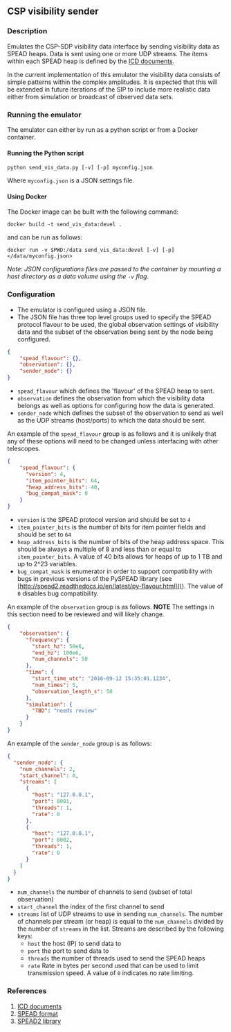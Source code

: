 ## CSP visibility sender  

### Description

Emulates the CSP-SDP visibility data interface by sending visibility 
data as SPEAD heaps. Data is sent using one or more UDP streams. The 
items within each SPEAD heap is defined by the 
[ICD documents](https://confluence.ska-sdp.org/pages/viewpage.action?pageId=145653762). 

In the current implementation of this emulator the visibility data
consists of simple patterns within the complex amplitudes. 
It is expected that this will be extended in future iterations of the
SIP to include more realistic data either from simulation or broadcast 
of observed data sets. 

### Running the emulator

The emulator can either by run as a python script or from a Docker container. 

#### Running the Python script
`python send_vis_data.py [-v] [-p] myconfig.json`

Where `myconfig.json` is a JSON settings file.

#### Using Docker
The Docker image can be built with the following command:

`docker build -t send_vis_data:devel .`

and can be run as follows:

`docker run -v $PWD:/data send_vis_data:devel [-v] [-p] </data/myconfig.json>`

*Note: JSON configurations files are passed to the container by mounting a host
directory as a data volume using the `-v` flag.*

### Configuration

- The emulator is configured using a JSON file.
- The JSON file has three top level groups used to specify the SPEAD protocol
flavour to be used, the global observation settings of visibility data and 
the subset of the observation being sent by the node being configured. 
```JSON
{
    "spead_flavour": {},
    "observation": {},
    "sender_node": {}
}
```
- `spead_flavour` which defines the 'flavour' of the SPEAD heap to sent.
- `observation` defines the observation from which the visibility data 
belongs as well as options for configuring how the data is generated.
- `sender_node` which defines the subset of the observation to send as well 
as the UDP streams (host/ports) to which the data should be sent.

An example of the `spead_flavour` group is as follows and it is unlikely
that any of these options will need to be changed unless interfacing 
with other telescopes. 
```JSON
{
    "spead_flavour": {
      "version": 4,
      "item_pointer_bits": 64,
      "heap_address_bits": 40,
      "bug_compat_mask": 0
    }
}
```
- `version` is the SPEAD protocol version and should be set to `4` 
- `item_pointer_bits` is the number of bits for item pointer fields and
should be set to `64`
- `heap_address_bits` is the number of bits of the heap address space.
 This should be always a multiple of 8 and less than or equal to 
 `item_pointer_bits`. A value of 40 bits allows for heaps of up to 1 TB 
 and up to 2^23 variables.
- `bug_compat_mask` is enumerator in order to support compatibility
 with bugs in previous versions of the PySPEAD library 
 (see [http://spead2.readthedocs.io/en/latest/py-flavour.html]()). The
  value of `0` disables bug compatibility.  


An example of the `observation` group is as follows. **NOTE** The settings 
in this section need to be reviewed and will likely change.
```JSON
{
    "observation": {
      "frequency": {
        "start_hz": 50e6,
        "end_hz": 100e6,
        "num_channels": 50
      },
      "time": {
        "start_time_utc": "2016-09-12 15:35:01.1234",
        "num_times": 5,
        "observation_length_s": 50
      },
      "simulation": {
        "TBD": "needs review"
      }
    }
}
```

An example of the `sender_node` group is as follows:
```JSON
{
  "sender_node": {
    "num_channels": 2,
    "start_channel": 0,
    "streams": [
      {
        "host": "127.0.0.1",
        "port": 8001,
        "threads": 1,
        "rate": 0
      },
      {
        "host": "127.0.0.1",
        "port": 8002,
        "threads": 1,
        "rate": 0
      }
    ]
  }
}
```
- `num_channels` the number of channels to send (subset of total observation)
- `start_channel` the index of the first channel to send
- `streams` list of UDP streams to use in sending `num_channels`. The number
of channels per stream (or heap) is equal to the `num_channels` divided by
the number of `streams` in the list. Streams are described by the following
keys:
  - `host` the host (IP) to send data to
  - `port` the port to send data to
  - `threads` the number of threads used to send the SPEAD heaps
  - `rate` Rate in bytes per second used that can be used to limit transmission
   speed. A value of `0` indicates no rate limiting.


### References
1. [ICD documents](https://confluence.ska-sdp.org/pages/viewpage.action?pageId=145653762)
2. [SPEAD format](https://casper.berkeley.edu/astrobaki/images/9/93/SPEADsignedRelease.pdf)
3. [SPEAD2 library](https://github.com/ska-sa/spead2)

